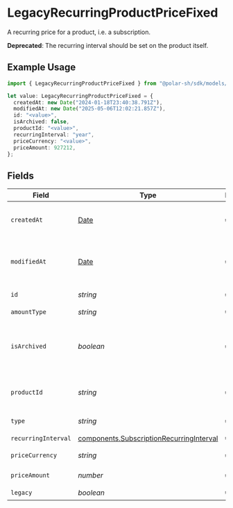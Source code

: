 # LegacyRecurringProductPriceFixed

A recurring price for a product, i.e. a subscription.

**Deprecated**: The recurring interval should be set on the product itself.

## Example Usage

```typescript
import { LegacyRecurringProductPriceFixed } from "@polar-sh/sdk/models/components/legacyrecurringproductpricefixed.js";

let value: LegacyRecurringProductPriceFixed = {
  createdAt: new Date("2024-01-18T23:40:38.791Z"),
  modifiedAt: new Date("2025-05-06T12:02:21.857Z"),
  id: "<value>",
  isArchived: false,
  productId: "<value>",
  recurringInterval: "year",
  priceCurrency: "<value>",
  priceAmount: 927212,
};
```

## Fields

| Field                                                                                                | Type                                                                                                 | Required                                                                                             | Description                                                                                          |
| ---------------------------------------------------------------------------------------------------- | ---------------------------------------------------------------------------------------------------- | ---------------------------------------------------------------------------------------------------- | ---------------------------------------------------------------------------------------------------- |
| `createdAt`                                                                                          | [Date](https://developer.mozilla.org/en-US/docs/Web/JavaScript/Reference/Global_Objects/Date)        | :heavy_check_mark:                                                                                   | Creation timestamp of the object.                                                                    |
| `modifiedAt`                                                                                         | [Date](https://developer.mozilla.org/en-US/docs/Web/JavaScript/Reference/Global_Objects/Date)        | :heavy_check_mark:                                                                                   | Last modification timestamp of the object.                                                           |
| `id`                                                                                                 | *string*                                                                                             | :heavy_check_mark:                                                                                   | The ID of the price.                                                                                 |
| `amountType`                                                                                         | *string*                                                                                             | :heavy_check_mark:                                                                                   | N/A                                                                                                  |
| `isArchived`                                                                                         | *boolean*                                                                                            | :heavy_check_mark:                                                                                   | Whether the price is archived and no longer available.                                               |
| `productId`                                                                                          | *string*                                                                                             | :heavy_check_mark:                                                                                   | The ID of the product owning the price.                                                              |
| `type`                                                                                               | *string*                                                                                             | :heavy_check_mark:                                                                                   | The type of the price.                                                                               |
| `recurringInterval`                                                                                  | [components.SubscriptionRecurringInterval](../../models/components/subscriptionrecurringinterval.md) | :heavy_check_mark:                                                                                   | N/A                                                                                                  |
| `priceCurrency`                                                                                      | *string*                                                                                             | :heavy_check_mark:                                                                                   | The currency.                                                                                        |
| `priceAmount`                                                                                        | *number*                                                                                             | :heavy_check_mark:                                                                                   | The price in cents.                                                                                  |
| `legacy`                                                                                             | *boolean*                                                                                            | :heavy_check_mark:                                                                                   | N/A                                                                                                  |